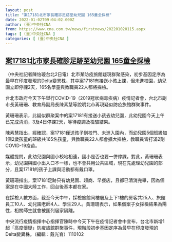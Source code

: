 ```yaml
---
layout: post
title: "案17181北市家長確診足跡至幼兒園 165童全採檢"
date: 2022-01-02T09:04:02.000Z
author: (臺)中央社CNA
from: https://www.cna.com.tw/news/firstnews/202201020115.aspx
tags: [ (臺)中央社CNA ]
categories: [ (臺)中央社CNA ]
---
```

<!--1641114242000-->
[案17181北市家長確診足跡至幼兒園 165童全採檢](https://www.cna.com.tw/news/firstnews/202201020115.aspx)
------

<div>
<div></div><div><p>（中央社記者陳怡璇台北2日電）北市某防疫旅館疑現群聚感染，初步基因定序為最早在印度發現的Delta變異株，其中案17181有接送小孩上課，但未進校園，幼兒園立即停課2天，165名學童與教職員22人都將採檢。</p><p>台北市政府今天下午舉行COVID-19（2019冠狀病毒疾病）疫情記者會，台北市副市長黃珊珊、教育局副局長陳素慧等說明北市再現疑似防疫旅館群聚事件。</p><p>黃珊珊表示，此疑似群聚案中的案17181有接送小孩去幼兒園，此幼兒園今天上午已完成清消，3及4日停課2天，等待疫調及檢驗結果。</p><p>陳素慧指出，經確認，案17181僅送孩子到校門、未進入園內，而幼兒園5個班級加1個2歲孩童的班級共165名孩童，與教職員22人都會擴大採檢，教職員皆打滿2劑COVID-19疫苗。</p><p>媒體提問，此幼兒園與國小校地相連，國小是否也要一併停課。對此，黃珊珊表示，幼兒園與國小出入口不一樣，也不會共用公共區域，現在先處理幼兒園的部分，且案17181的孩子上課與活動都有戴口罩。</p><p>黃珊珊指出，案17181足跡只有幼兒園、超商、早餐店，且都已清消完畢，因為個案是在中國大陸工作，回台後基本都在家。</p><p>在採檢人數方面，截至今天中午，採檢旅館同樓層及上下1樓的房客共25人、旅館員工10人、幼兒園老師4人、學生29人。黃珊珊表示，如果個案子女採檢結果為陽性，相關師生就會被匡列居家隔離。</p><p>中央流行疫情指揮中心指揮官陳時中今天下午在疫情記者會中宣布，台北市新增1起「高度懷疑」防疫旅館群聚事件，現階段初步基因定序為最早在印度發現的Delta變異株。（編輯：戴光育）1110102</p></div>
</div>
